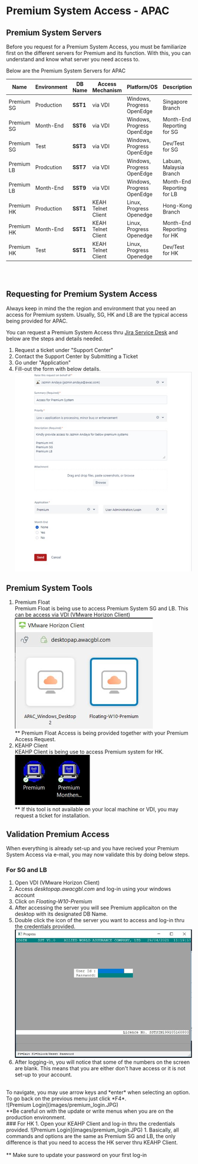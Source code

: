 # Premium System Access - APAC

## Premium System Servers

Before you request for a Premium System Access, you must be familiarize first on the different servers for Premium and its function. With this, you can understand and know what server you need access to. 

Below are the Premium System Servers for APAC

|Name | Environment | **DB Name** | Access Mechanism | Platform/OS | Description |
|-----|-------------|---------|------------------| ------------| ------------|
|Premium SG | Production | **SST1** | via VDI | Windows, Progress OpenEdge | Singapore Branch|
|Premium SG | Month-End | **SST6** | via VDI  | Windows, Progress OpenEdge | Month-End Reporting for SG|
|Premium SG | Test | **SST3** | via VDI | Windows, Progress OpenEdge | Dev/Test for SG | 
|Premium LB | Prodcution | **SST7** | via VDI | Windows, Progress OpenEdge | Labuan, Malaysia Branch | 
|Premium LB | Month-End | **SST9** | via VDI |  Windows, Progress OpenEdge | Month-End Reporting for LB |
|Premium HK | Production | **SST1** | KEAH Telnet Client |  Linux, Progress Openedge | Hong-Kong Branch |
|Premium HK | Month-End | **SST1** | KEAH Telnet Client |  Linux, Progress Openedge | Month-End Reporting for HK
|Premium HK | Test | **SST1** | KEAH Telnet Client |  Linux, Progress Openedge | Dev/Test for HK|

<br>
<br>

## Requesting for Premium System Access


Always keep in mind the the region and environment that you need an access for Premium system. Usually, SG, HK and LB are the typical access being provided for APAC. 

You can request a Premium System Access thru 
[Jira Service Desk](https://alliedworld.atlassian.net/servicedesk/customer/portals) and below are the steps and details needed. 

1. Request a ticket under "Support Center" 
1. Contact the Support Center by Submitting a Ticket 
1. Go under "Application" 
1. Fill-out the form with below details.<br> ![](images/details.jpg) <br>

## Premium System Tools

1. Premium Float <br>
    Premium Float is being use to access Premium System SG and LB. This can be access via VDI (VMware Horizon Client)<br>
        ![premium-float](images/premium_float.jpg)<br>
    ** Premium Float Access is being provided together with your Premium Access Request. 
1. KEAHP Client<br>
    KEAHP Client is being use to access Premium system for HK.<br>
        ![KEAHP Client](images/KEAHP_Client.JPG)<br>
    ** If this tool is not available on your local machine or VDI, you may request a ticket for installation. 

## Validation Premium Access
When everything is already set-up and you have recived your Premium System Access via e-mail, you may now validate this by doing below steps. 

### For SG and LB
1. Open VDI (VMware Horizon Client) 
1. Access *desktopap.awacgbl.com* and log-in using your windows account  
1. Click on *Floating-W10-Premium*
1. After accessing the server you will see Premium applicaiton on the desktop with its designated DB Name. 
1. Double click the icon of the server you want to access and log-in thru the credentials provided. <br>
![Premium Login](images/premium_login.JPG)
1. After logging-in, you will notice that some of the numbers on the screen are blank. This means that you are either don't have access or it is not set-up to your account. <br>
<br>
To navigate, you may use arrow keys and *enter* when selecting an option. To go back on the previous menu just click *F4*.<br>
![Premium Login](images/premium_login.JPG)<br>
**Be careful on with the update or write menus when you are on the production environment. 
<br>
### For HK 
1. Open your KEAHP Client and log-in thru the credentials provided.
![Premium Login](images/premium_login.JPG)
1. Basically, all commands and options are the same as Premium SG and LB, the only difference is that you need to access the HK server thru KEAHP Client. <br>
<br>
** Make sure to update your password on your first log-in









